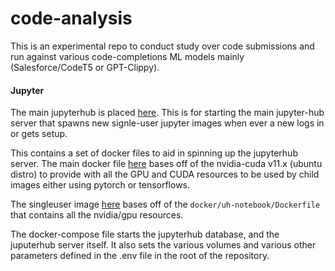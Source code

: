 # code-analysis

This is an experimental repo to conduct study over code submissions and run against various code-completions ML models mainly (Salesforce/CodeT5 or GPT-Clippy). 

#### Jupyter
 
The main jupyterhub is placed [here](https://github.com/yj7o5/code-analysis/blob/main/Dockerfile.jupyterhub). This is for starting the main jupyter-hub server that spawns new signle-user jupyter images when ever a new logs in or gets setup.

This contains a set of docker files to aid in spinning up the jupyterhub server. The main docker file [here](https://github.com/yj7o5/code-analysis/blob/main/docker/uh-notebook/Dockerfile) bases off of the nvidia-cuda v11.x (ubuntu distro) to provide with all the GPU and CUDA resources to be used by child images either using pytorch or tensorflows. 

The singleuser image [here](https://github.com/yj7o5/code-analysis/blob/main/singleuser/Dockerfile) bases off of the `docker/uh-notebook/Dockerfile` that contains all the nvidia/gpu resources.

The docker-compose file starts the jupyterhub database, and the juputerhub server itself. It also sets the various volumes and various other parameters defined in the .env file in the root of the repository. 
